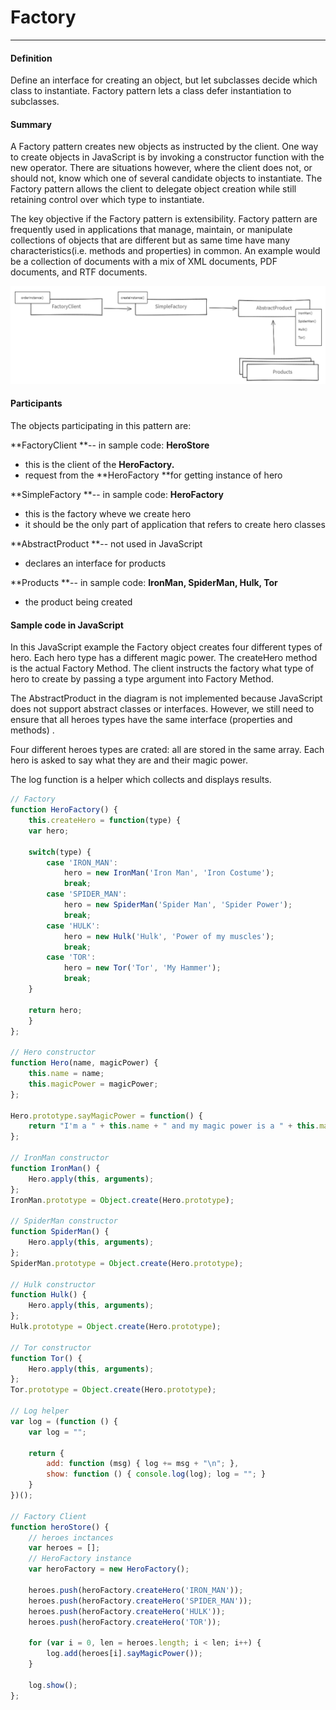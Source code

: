 # Factory

---

#### 

#### Definition

Define an interface for creating an object, but let subclasses decide which class to instantiate. Factory pattern lets a class defer instantiation to subclasses.

#### 

#### Summary

A Factory pattern creates new objects as instructed by the client. One way to create objects in JavaScript is by invoking a constructor function with the new operator. There are situations however, where the client does not, or should not, know which one of several candidate objects to instantiate. The Factory pattern allows the client to delegate object creation while still retaining control over which type to instantiate.

The key objective if the Factory pattern is extensibility. Factory pattern are frequently used in applications that manage, maintain, or manipulate collections of objects that are different but as same time have many characteristics\(i.e. methods and properties\) in common. An example would be a collection of documents with a mix of XML documents, PDF documents, and RTF documents.

![](/assets/factory.png)

#### Participants

The objects participating in this pattern are:

**FactoryClient **-- in sample code: **HeroStore**

* this is the client of the **HeroFactory.**
* request from the **HeroFactory **for getting instance of hero

**SimpleFactory **-- in sample code: **HeroFactory**

* this is the factory wheve we create hero
* it should be the only part of application that refers to create hero classes

**AbstractProduct **-- not used in JavaScript

* declares an interface for products

**Products **-- in sample code: **IronMan, SpiderMan, Hulk, Tor**

* the product being created

#### 

#### Sample code in JavaScript

In this JavaScript example the Factory object creates four different types of hero. Each hero type has a different magic power. The createHero method is the actual Factory Method. The client instructs the factory what type of hero to create by passing a type argument into Factory Method.

The AbstractProduct in the diagram is not implemented because JavaScript does not support abstract classes or interfaces. However, we still need to ensure that all heroes types have the same interface \(properties and methods\) .

Four different heroes types are crated: all are stored in the same array. Each hero is asked to say what they are and their magic power.

The log function is a helper which collects and displays results.

```js
// Factory
function HeroFactory() {
	this.createHero = function(type) {
	var hero;
	
	switch(type) {
		case 'IRON_MAN':
			hero = new IronMan('Iron Man', 'Iron Costume');
			break;
		case 'SPIDER_MAN':
			hero = new SpiderMan('Spider Man', 'Spider Power');
			break;
		case 'HULK':
			hero = new Hulk('Hulk', 'Power of my muscles');
			break;
		case 'TOR':
			hero = new Tor('Tor', 'My Hammer');
			break;
	}
	
	return hero;
	}
};

// Hero constructor
function Hero(name, magicPower) {
	this.name = name;
	this.magicPower = magicPower;
};

Hero.prototype.sayMagicPower = function() {
	return "I'm a " + this.name + " and my magic power is a " + this.magicPower;
};

// IronMan constructor
function IronMan() {
	Hero.apply(this, arguments);
};
IronMan.prototype = Object.create(Hero.prototype);

// SpiderMan constructor
function SpiderMan() {
	Hero.apply(this, arguments);
};
SpiderMan.prototype = Object.create(Hero.prototype);

// Hulk constructor
function Hulk() {
	Hero.apply(this, arguments);
};
Hulk.prototype = Object.create(Hero.prototype);

// Tor constructor
function Tor() {
	Hero.apply(this, arguments);
};
Tor.prototype = Object.create(Hero.prototype);

// Log helper
var log = (function () {
    var log = "";
 
    return {
        add: function (msg) { log += msg + "\n"; },
        show: function () { console.log(log); log = ""; }
    }
})();
 
// Factory Client
function heroStore() {
	// heroes inctances
	var heroes = [];
	// HeroFactory instance
	var heroFactory = new HeroFactory();

	heroes.push(heroFactory.createHero('IRON_MAN'));
	heroes.push(heroFactory.createHero('SPIDER_MAN'));
	heroes.push(heroFactory.createHero('HULK'));
	heroes.push(heroFactory.createHero('TOR'));

	for (var i = 0, len = heroes.length; i < len; i++) {
        log.add(heroes[i].sayMagicPower());
    }
 
    log.show();
};
```



